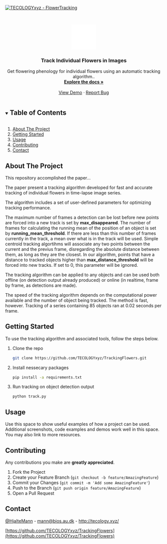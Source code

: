 [![TECOLOGYxyz - FlowerTracking](https://img.shields.io/static/v1?label=TECOLOGYxyz&message=FlowerTracking&color=blue&logo=github)](https://github.com/TECOLOGYxyz/FlowerTracking "Go to GitHub repo")


<!-- PROJECT LOGO -->
<br />
<p align="center">
  <a href="https://github.com/TECOLOGYxyz/FlowerTracking">
    <img src="tracking_logo.png" "https://github.com/TECOLOGYxyz/FlowerTracking" alt="Logo" width="80" height="80">
  </a>

  <h3 align="center">Track Individual Flowers in Images</h3>

  <p align="center">
    Get flowering phenology for individual flowers using an automatic tracking algorithm..
    <br />
    <a href="https://github.com/TECOLOGYxyz/TrackingFlowers"><strong>Explore the docs »</strong></a>
    <br />
    <br />
    <a href="https://github.com/TECOLOGYxyz/TrackingFlowers">View Demo</a>
    ·
    <a href="https://github.com/TECOLOGYxyz/TrackingFlowers/issues">Report Bug</a>
  </p>
</p>



<!-- TABLE OF CONTENTS -->
<details open="open">
  <summary><h2 style="display: inline-block">Table of Contents</h2></summary>
  <ol>
    <li>
      <a href="#about-the-project">About The Project</a>
    </li>
    <li>
      <a href="#getting-started">Getting Started</a>
    </li>
    <li><a href="#usage">Usage</a></li>
    <li><a href="#contributing">Contributing</a></li>
    <li><a href="#contact">Contact</a></li>
  </ol>
</details>



<!-- ABOUT THE PROJECT -->
## About The Project

This repository accomplished the paper...

The paper present a tracking algorithm developed for fast and accurate tracking of individual flowers in time-lapse image series.

The algorithm includes a set of user-defined parameters for optimizing tracking performance.

The maximum number of frames a detection can be lost before new points are forced into a new track is set by **max_disappeared**.
The number of frames for calculating the running mean of the position of an object is set by **running_mean_threshold**. If there are less than this number of frames currently in the track, a mean over what is in the track will be used.
Simple centroid tracking algortihms will associate any two points between the current and the previus frame, disregarding the absolute distance between them, as long as they are the closest. In our algorithm, points that have a distance to tracked objects higher than **max_distance_threshold** will be forced into new tracks. If set to 0, this parameter will be ignored.

The tracking algorithm can be applied to any objects and can be used both offline (on detection output already produced) or online (in realtime, frame by frame, as detections are made).

The speed of the tracking algorithm depends on the computational power available and the number of object being tracked. The method is fast, however. Tracking of a series containing 85 objects ran at 0.02 seconds per frame.


<!-- GETTING STARTED -->
## Getting Started

To use the tracking algorithm and associated tools, follow the steps below.

1. Clone the repo
   ```sh
   git clone https://github.com/TECOLOGYxyz/TrackingFlowers.git
   ```
2. Install nessecary packages
   ```sh
   pip install -a requirements.txt
   ```
3. Run tracking on object detection output
   ```sh
   python track.py
   ```


<!-- USAGE EXAMPLES -->
## Usage

Use this space to show useful examples of how a project can be used. Additional screenshots, code examples and demos work well in this space. You may also link to more resources.




<!-- CONTRIBUTING -->
## Contributing

Any contributions you make are **greatly appreciated**.

1. Fork the Project
2. Create your Feature Branch (`git checkout -b feature/AmazingFeature`)
3. Commit your Changes (`git commit -m 'Add some AmazingFeature'`)
4. Push to the Branch (`git push origin feature/AmazingFeature`)
5. Open a Pull Request



<!-- CONTACT -->
## Contact

[@HjalteMann](https://twitter.com/@HjalteMann) - mann@bios.au.dk - http://tecology.xyz/

[https://github.com/TECOLOGYxyz/TrackingFlowers](https://github.com/TECOLOGYxyz/TrackingFlowers)




<!-- MARKDOWN LINKS & IMAGES -->
<!-- https://www.markdownguide.org/basic-syntax/#reference-style-links -->
[contributors-shield]: https://img.shields.io/github/contributors/TECOLOGYxyz/repo.svg?style=for-the-badge
[contributors-url]: https://github.com/TECOLOGYxyz/TrackingFlowers/graphs/contributors
[forks-shield]: https://img.shields.io/github/forks/TECOLOGYxyz/repo.svg?style=for-the-badge
[forks-url]: https://github.com/TECOLOGYxyz/TrackingFlowers/network/members
[stars-shield]: https://img.shields.io/github/stars/TECOLOGYxyz/repo.svg?style=for-the-badge
[stars-url]: https://github.com/TECOLOGYxyz/TrackingFlowers/stargazers
[issues-shield]: https://img.shields.io/github/issues/TECOLOGYxyz/repo.svg?style=for-the-badge
[issues-url]: https://github.com/TECOLOGYxyz/TrackingFlowers/issues
[license-shield]: https://img.shields.io/github/license/TECOLOGYxyz/repo.svg?style=for-the-badge
[license-url]: https://github.com/TECOLOGYxyz/TrackingFlowers/blob/master/LICENSE.txt
[linkedin-shield]: https://img.shields.io/badge/-LinkedIn-black.svg?style=for-the-badge&logo=linkedin&colorB=555
[linkedin-url]: https://linkedin.com/in/TECOLOGYxyz